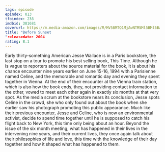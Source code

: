```yaml
---
tags: episode
epindex: 013
tfoindex: 238
imdbid: 381681
coverurl: https://m.media-amazon.com/images/M/MV5BMTQ1MjAwNTM5Ml5BMl5BanBnXkFtZTYwNDM0MTc3._V1_SY300_CR0,0,202,300_.jpg
title: "Before Sunset
"releasedate: 2004
rating: 8.1
---
```


Early thirty-something American Jesse Wallace is in a Paris bookstore, the last stop on a tour to promote his best selling book, This Time. Although he is vague to reporters about the source material for the book, it is about his chance encounter nine years earlier on June 15-16, 1994 with a Parisienne named Celine, and the memorable and romantic day and evening they spent together in Vienna. At the end of their encounter at the Vienna train station, which is also how the book ends, they, not providing contact information to the other, vowed to meet each other again in exactly six months at that very spot. As the media scrum at the bookstore nears its conclusion, Jesse spots Celine in the crowd, she who only found out about the book when she earlier saw his photograph promoting this public appearance. Much like their previous encounter, Jesse and Celine, who is now an environmental activist, decide to spend time together until he is supposed to catch his flight back to New York, this time only being about an hour. Beyond the issue of the six month meeting, what has happened in their lives in the intervening nine years, and their current lives, they once again talk about their philosophies of life and love, this time with the knowledge of their day together and how it shaped what has happened to them.